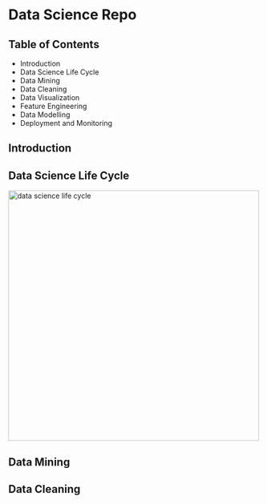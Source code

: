 # Data Science Repo

## Table of Contents
* Introduction
* Data Science Life Cycle
* Data Mining
* Data Cleaning
* Data Visualization
* Feature Engineering
* Data Modelling
* Deployment and Monitoring

## Introduction

## Data Science Life Cycle
<img src="https://datamapu.com/images/20230913_datascience_lifecycle/ds_lifecycle.jpg" alt="data science life cycle" width="500" height="auto">

## Data Mining

## Data Cleaning

